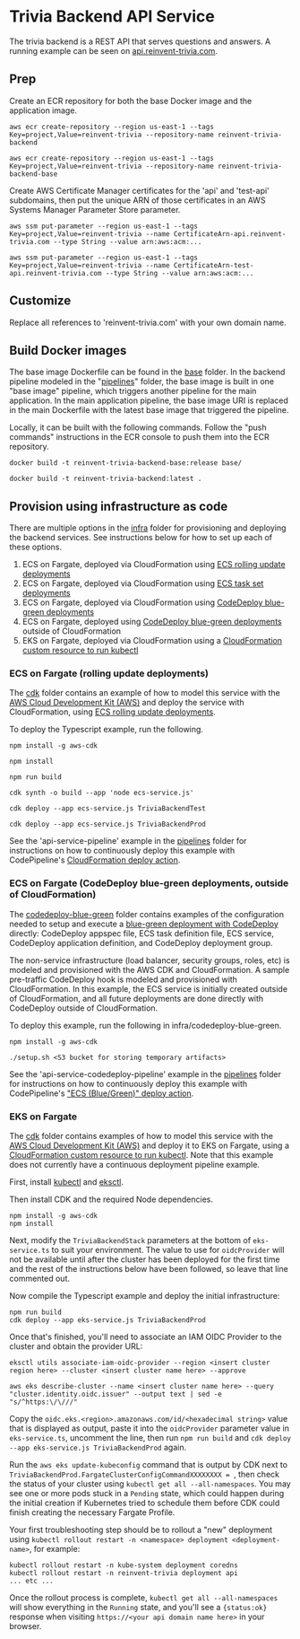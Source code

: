 # Trivia Backend API Service

The trivia backend is a REST API that serves questions and answers.  A running example can be seen on [api.reinvent-trivia.com](https://api.reinvent-trivia.com/api/docs/).

## Prep

Create an ECR repository for both the base Docker image and the application image.

```
aws ecr create-repository --region us-east-1 --tags Key=project,Value=reinvent-trivia --repository-name reinvent-trivia-backend

aws ecr create-repository --region us-east-1 --tags Key=project,Value=reinvent-trivia --repository-name reinvent-trivia-backend-base
```

Create AWS Certificate Manager certificates for the 'api' and 'test-api' subdomains, then put the unique ARN of those certificates in an AWS Systems Manager Parameter Store parameter.

```
aws ssm put-parameter --region us-east-1 --tags Key=project,Value=reinvent-trivia --name CertificateArn-api.reinvent-trivia.com --type String --value arn:aws:acm:...

aws ssm put-parameter --region us-east-1 --tags Key=project,Value=reinvent-trivia --name CertificateArn-test-api.reinvent-trivia.com --type String --value arn:aws:acm:...
```

## Customize

Replace all references to 'reinvent-trivia.com' with your own domain name.

## Build Docker images

The base image Dockerfile can be found in the [base](base/) folder.  In the backend pipeline modeled in the "[pipelines](../pipelines/)" folder, the base image is built in one "base image" pipeline, which triggers another pipeline for the main application.  In the main application pipeline, the base image URI is replaced in the main Dockerfile with the latest base image that triggered the pipeline.

Locally, it can be built with the following commands.  Follow the "push commands" instructions in the ECR console to push them into the ECR repository.

```
docker build -t reinvent-trivia-backend-base:release base/

docker build -t reinvent-trivia-backend:latest .
```

## Provision using infrastructure as code

There are multiple options in the [infra](infra/) folder for provisioning and deploying the backend services.  See instructions below for how to set up each of these options.
1. ECS on Fargate, deployed via CloudFormation using [ECS rolling update deployments](https://docs.aws.amazon.com/AmazonECS/latest/developerguide/deployment-type-ecs.html)
1. ECS on Fargate, deployed via CloudFormation using [ECS task set deployments](https://docs.aws.amazon.com/AmazonECS/latest/developerguide/deployment-type-external.html)
1. ECS on Fargate, deployed via CloudFormation using [CodeDeploy blue-green deployments](https://docs.aws.amazon.com/AWSCloudFormation/latest/UserGuide/blue-green.html)
1. ECS on Fargate, deployed using [CodeDeploy blue-green deployments](https://docs.aws.amazon.com/AmazonECS/latest/developerguide/deployment-type-bluegreen.html) outside of CloudFormation
1. EKS on Fargate, deployed via CloudFormation using a [CloudFormation custom resource to run kubectl](https://docs.aws.amazon.com/cdk/api/latest/docs/@aws-cdk_aws-eks-legacy.KubernetesResource.html)

### ECS on Fargate (rolling update deployments)

The [cdk](infra/cdk/) folder contains an example of how to model this service with the [AWS Cloud Development Kit (AWS)](https://github.com/awslabs/aws-cdk) and deploy the service with CloudFormation, using [ECS rolling update deployments](https://docs.aws.amazon.com/AmazonECS/latest/developerguide/deployment-type-ecs.html).

To deploy the Typescript example, run the following.
```
npm install -g aws-cdk

npm install

npm run build

cdk synth -o build --app 'node ecs-service.js'

cdk deploy --app ecs-service.js TriviaBackendTest

cdk deploy --app ecs-service.js TriviaBackendProd
```

See the 'api-service-pipeline' example in the [pipelines](../pipelines/) folder for instructions on how to continuously deploy this example with CodePipeline's [CloudFormation deploy action](https://docs.aws.amazon.com/codepipeline/latest/userguide/integrations-action-type.html#integrations-deploy-CloudFormation).

### ECS on Fargate (CodeDeploy blue-green deployments, outside of CloudFormation)

The [codedeploy-blue-green](infra/codedeploy-blue-green/) folder contains examples of the configuration needed to setup and execute a [blue-green deployment with CodeDeploy](https://docs.aws.amazon.com/AmazonECS/latest/developerguide/deployment-type-bluegreen.html) directly: CodeDeploy appspec file, ECS task definition file, ECS service, CodeDeploy application definition, and CodeDeploy deployment group.

The non-service infrastructure (load balancer, security groups, roles, etc) is modeled and provisioned with the AWS CDK and CloudFormation.  A sample pre-traffic CodeDeploy hook is modeled and provisioned with CloudFormation.  In this example, the ECS service is initially created outside of CloudFormation, and all future deployments are done directly with CodeDeploy outside of CloudFormation.

To deploy this example, run the following in infra/codedeploy-blue-green.
```
npm install -g aws-cdk

./setup.sh <S3 bucket for storing temporary artifacts>
```

See the 'api-service-codedeploy-pipeline' example in the [pipelines](../pipelines/) folder for instructions on how to continuously deploy this example with CodePipeline's ["ECS (Blue/Green)" deploy action](https://docs.aws.amazon.com/codepipeline/latest/userguide/integrations-action-type.html#integrations-deploy-ECS).

### EKS on Fargate

The [cdk](infra/cdk/) folder contains examples of how to model this service with the [AWS Cloud Development Kit (AWS)](https://github.com/awslabs/aws-cdk) and deploy it to EKS on Fargate, using a [CloudFormation custom resource to run kubectl](https://docs.aws.amazon.com/cdk/api/latest/docs/@aws-cdk_aws-eks-legacy.KubernetesResource.html).  Note that this example does not currently have a continuous deployment pipeline example.

First, install [kubectl](https://github.com/kubernetes/kubectl) and [eksctl](https://github.com/weaveworks/eksctl).

Then install CDK and the required Node dependencies.

```
npm install -g aws-cdk
npm install
```

Next, modify the `TriviaBackendStack` parameters at the bottom of `eks-service.ts` to suit your environment. The value to use for `oidcProvider` will not be available until after the cluster has been deployed for the first time and the rest of the instructions below have been followed, so leave that line commented out.

Now compile the Typescript example and deploy the initial infrastructure:

```
npm run build
cdk deploy --app eks-service.js TriviaBackendProd
```

Once that's finished, you'll need to associate an IAM OIDC Provider to the cluster and obtain the provider URL:

```
eksctl utils associate-iam-oidc-provider --region <insert cluster region here> --cluster <insert cluster name here> --approve

aws eks describe-cluster --name <insert cluster name here> --query "cluster.identity.oidc.issuer" --output text | sed -e "s/^https:\/\///"
```

Copy the `oidc.eks.<region>.amazonaws.com/id/<hexadecimal string>` value that is displayed as output, paste it into the `oidcProvider` parameter value in `eks-service.ts`, uncomment the line, then run `npm run build` and `cdk deploy --app eks-service.js TriviaBackendProd` again.

Run the `aws eks update-kubeconfig` command that is output by CDK next to `TriviaBackendProd.FargateClusterConfigCommandXXXXXXXX = `, then check the status of your cluster using `kubectl get all --all-namespaces`. You may see one or more pods stuck in a `Pending` state, which could happen during the initial creation if Kubernetes tried to schedule them before CDK could finish creating the necessary Fargate Profile.

Your first troubleshooting step should be to rollout a "new" deployment using `kubectl rollout restart -n <namespace> deployment <deployment-name>`, for example:

```
kubectl rollout restart -n kube-system deployment coredns
kubectl rollout restart -n reinvent-trivia deployment api
... etc ...
```

Once the rollout process is complete, `kubectl get all --all-namespaces` will show everything in the `Running` state, and you'll see a `{status:ok}` response when visiting `https://<your api domain name here>` in your browser.
